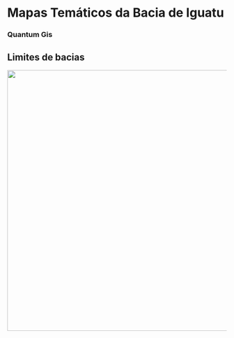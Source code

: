 # Mapas Temáticos da Bacia de Iguatu
### Quantum Gis

## Limites de bacias

<img src='https://github.com/arturbenevides/Magnetotelurico/blob/master/Bacia%20do%20Iguatu/Figs/bacia_iguatu_perfis.png' width=600>

